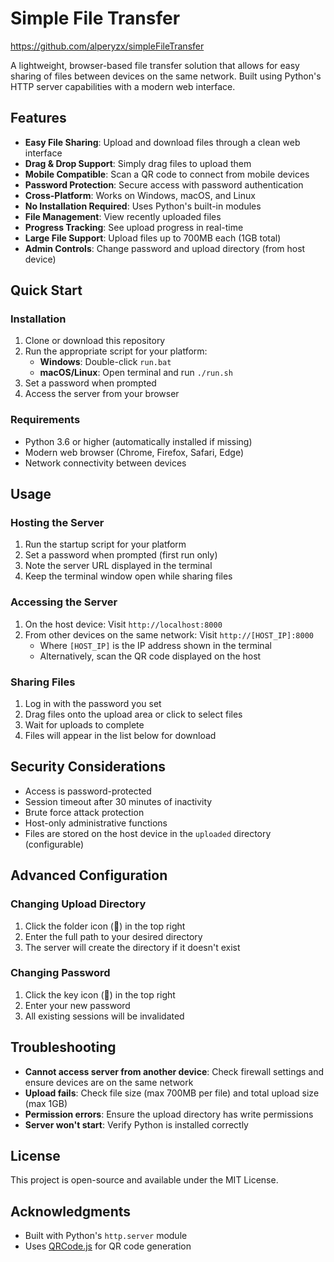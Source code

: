 # Simple File Transfer
https://github.com/alperyzx/simpleFileTransfer

A lightweight, browser-based file transfer solution that allows for easy sharing of files between devices on the same network. Built using Python's HTTP server capabilities with a modern web interface.

## Features

- **Easy File Sharing**: Upload and download files through a clean web interface
- **Drag & Drop Support**: Simply drag files to upload them
- **Mobile Compatible**: Scan a QR code to connect from mobile devices
- **Password Protection**: Secure access with password authentication
- **Cross-Platform**: Works on Windows, macOS, and Linux
- **No Installation Required**: Uses Python's built-in modules
- **File Management**: View recently uploaded files
- **Progress Tracking**: See upload progress in real-time
- **Large File Support**: Upload files up to 700MB each (1GB total)
- **Admin Controls**: Change password and upload directory (from host device)

## Quick Start

### Installation

1. Clone or download this repository
2. Run the appropriate script for your platform:
   - **Windows**: Double-click `run.bat`
   - **macOS/Linux**: Open terminal and run `./run.sh`
3. Set a password when prompted
4. Access the server from your browser

### Requirements

- Python 3.6 or higher (automatically installed if missing)
- Modern web browser (Chrome, Firefox, Safari, Edge)
- Network connectivity between devices

## Usage

### Hosting the Server

1. Run the startup script for your platform
2. Set a password when prompted (first run only)
3. Note the server URL displayed in the terminal
4. Keep the terminal window open while sharing files

### Accessing the Server

1. On the host device: Visit `http://localhost:8000`
2. From other devices on the same network: Visit `http://[HOST_IP]:8000`
   - Where `[HOST_IP]` is the IP address shown in the terminal
   - Alternatively, scan the QR code displayed on the host

### Sharing Files

1. Log in with the password you set
2. Drag files onto the upload area or click to select files
3. Wait for uploads to complete
4. Files will appear in the list below for download

## Security Considerations

- Access is password-protected
- Session timeout after 30 minutes of inactivity
- Brute force attack protection
- Host-only administrative functions
- Files are stored on the host device in the `uploaded` directory (configurable)

## Advanced Configuration

### Changing Upload Directory

1. Click the folder icon (📁) in the top right
2. Enter the full path to your desired directory
3. The server will create the directory if it doesn't exist

### Changing Password

1. Click the key icon (🔑) in the top right
2. Enter your new password
3. All existing sessions will be invalidated

## Troubleshooting

- **Cannot access server from another device**: Check firewall settings and ensure devices are on the same network
- **Upload fails**: Check file size (max 700MB per file) and total upload size (max 1GB)
- **Permission errors**: Ensure the upload directory has write permissions
- **Server won't start**: Verify Python is installed correctly

## License

This project is open-source and available under the MIT License.

## Acknowledgments

- Built with Python's `http.server` module
- Uses [QRCode.js](https://github.com/davidshimjs/qrcodejs) for QR code generation
